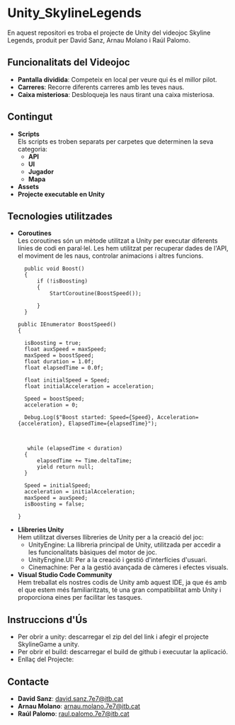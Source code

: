 
# Unity_SkylineLegends
En aquest repositori es troba el projecte de Unity del videojoc Skyline Legends, produit per David Sanz, Arnau Molano i Raúl Palomo.

## Funcionalitats del Videojoc
- **Pantalla dividida**: Competeix en local per veure qui és el millor pilot.
- **Carreres**: Recorre diferents carreres amb les teves naus.
- **Caixa misteriosa**: Desbloqueja les naus tirant una caixa misteriosa.

## Contingut
- **Scripts**  
  Els scripts es troben separats per carpetes que determinen la seva categoria:
  - **API**
  - **UI**
  - **Jugador**
  - **Mapa**
- **Assets**
- **Projecte executable en Unity**

## Tecnologies utilitzades
- **Coroutines**  
  Les coroutines són un mètode utilitzat a Unity per executar diferents línies de codi en paral·lel. Les hem utilitzat per recuperar dades de l'API, el moviment de les naus, controlar animacions i altres funcions.
  ~~~
 	public void Boost()
	{
		if (!isBoosting)
		{
			StartCoroutine(BoostSpeed());
           
        }
	}
  ~~~
  ~~~
  public IEnumerator BoostSpeed()
  {
  
	isBoosting = true;
	float auxSpeed = maxSpeed;
	maxSpeed = boostSpeed;
	float duration = 1.0f;
	float elapsedTime = 0.0f;

	float initialSpeed = Speed;
	float initialAcceleration = acceleration;

	Speed = boostSpeed;
	acceleration = 0;

	Debug.Log($"Boost started: Speed={Speed}, Acceleration={acceleration}, ElapsedTime={elapsedTime}");

    

   	 while (elapsedTime < duration)
	{
		elapsedTime += Time.deltaTime;
		yield return null;
	}

	Speed = initialSpeed;
	acceleration = initialAcceleration;
	maxSpeed = auxSpeed;
	isBoosting = false;
   
  }
  ~~~
- **Llibreries Unity**  
Hem utilitzat diverses llibreries de Unity per a la creació del joc:
  - UnityEngine: La llibreria principal de Unity, utilitzada per accedir a les funcionalitats bàsiques del motor de joc.
  - UnityEngine.UI: Per a la creació i gestió d'interfícies d'usuari.
  - Cinemachine: Per a la gestió avançada de càmeres i efectes visuals.
- **Visual Studio Code Community**  
Hem treballat els nostres codis de Unity amb aquest IDE, ja que és amb el que estem més familiaritzats, té una gran compatibilitat amb Unity i proporciona eines per facilitar les tasques.

## Instruccions d'Ús
- Per obrir a unity: descarregar el zip del del link i afegir el projecte SkylineGame a unity.
- Per obrir el build: descarregar el build de github i execuutar la aplicació.
- Enllaç del Projecte:

## Contacte
- **David Sanz**: [david.sanz.7e7@itb.cat](mailto:david.sanz.7e7@itb.cat)
- **Arnau Molano**: [arnau.molano.7e7@itb.cat](mailto:arnau.molano.7e7@itb.cat)
- **Raúl Palomo**: [raul.palomo.7e7@itb.cat](mailto:raul.palomo.7e7@itb.cat)

